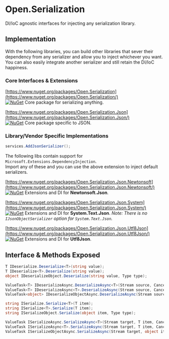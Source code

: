 # Open.Serialization
DI/IoC agnostic interfaces for injecting any serialization library.

## Implementation

With the following libraries, you can build other libraries that sever their dependency from any serializer and allow you to inject whichever you want.  You can also easily integrate another serializer and still retain the DI/IoC happiness.

### Core Interfaces & Extensions

[https://www.nuget.org/packages/Open.Serialization](https://www.nuget.org/packages/Open.Serialization/)  
[![NuGet](http://img.shields.io/nuget/v/Open.Serialization.svg)](https://www.nuget.org/packages/Open.Serialization/) Core package for serializing anything.

[https://www.nuget.org/packages/Open.Serialization.Json](https://www.nuget.org/packages/Open.Serialization.Json/)  
[![NuGet](http://img.shields.io/nuget/v/Open.Serialization.Json.svg)](https://www.nuget.org/packages/Open.Serialization.Json/) Core package specific to JSON.

### Library/Vendor Specific Implementations

```cs
services.AddJsonSerializer();
```

The following libs contain support for `Microsoft.Extensions.DependencyInjection`.  
Import any of these and you can use the above extension to inject default serializers.

[https://www.nuget.org/packages/Open.Serialization.Json.Newtonsoft](https://www.nuget.org/packages/Open.Serialization.Json.Newtonsoft/)  
[![NuGet](http://img.shields.io/nuget/v/Open.Serialization.Json.Newtonsoft.svg)](https://www.nuget.org/packages/Open.Serialization.Json.Newtonsoft/) Extensions and DI for **Newtonsoft.Json**.

[https://www.nuget.org/packages/Open.Serialization.Json.System](https://www.nuget.org/packages/Open.Serialization.Json.System/)  
[![NuGet](http://img.shields.io/nuget/v/Open.Serialization.Json.System.svg)](https://www.nuget.org/packages/Open.Serialization.Json.System/) Extensions and DI for **System.Text.Json**.  *Note: There is no `IJsonObjectSerializer` option for `System.Text.Json`.*

[https://www.nuget.org/packages/Open.Serialization.Json.Utf8Json](https://www.nuget.org/packages/Open.Serialization.Json.Utf8Json/)  
[![NuGet](http://img.shields.io/nuget/v/Open.Serialization.Json.Utf8Json.svg)](https://www.nuget.org/packages/Open.Serialization.Json.Utf8Json/) Extensions and DI for **Utf8Json**.

## Interface & Methods Exposed

```cs
T IDeserialize.Deserialize<T>(string value);
T IDeserialize<T>.Deserialize(string value);
object IDeserializeObject.Deserialize(string value, Type type);

ValueTask<T> IDeserializeAsync.DeserializeAsync<T>(Stream source, CancellationToken cancellationToken = default);
ValueTask<T> IDeserializeAsync<T>.DeserializeAsync(Stream source, CancellationToken cancellationToken = default);
ValueTask<object> IDeserializeObjectAsync.DeserializeAsync(Stream source, Type type, CancellationToken cancellationToken = default);

string ISerialize.Serialize<T>(T item);
string ISerialize<T>.Serialize(T item);
string ISerializeObject.Serialize(object item, Type type);

ValueTask ISerializeAsync.SerializeAsync<T>(Stream target, T item, CancellationToken cancellationToken = default);
ValueTask ISerializeAsync<T>.SerializeAsync(Stream target, T item, CancellationToken cancellationToken = default);
ValueTask ISerializeObjectAsync.SerializeAsync(Stream target, object item, Type type, CancellationToken cancellationToken = default);
```
